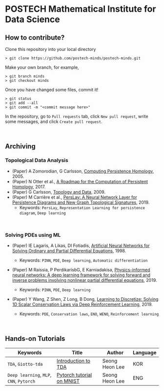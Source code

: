 # POSTECH Mathematical Institute for Data Science
## How to contribute?
Clone this repository into your local directory
~~~
> git clone https://github.com/postech-minds/postech-minds.git
~~~

Make your own branch, for example,
~~~
> git branch minds
> git checkout minds
~~~

Once you have changed some files, commit it!
~~~
> git status
> git add --all
> git commit -m "<commit message here>"
~~~

In the repository, go to `Pull requests` tab, click `New pull request`, write some messages, and click `Create pull request`.

<br>

## Archiving 
### Topological Data Analysis
- (Paper) A Zomorodian, G Carlsson, [Computing Persistence Homology](https://geometry.stanford.edu/papers/zc-cph-05/zc-cph-05.pdf), 2005.
- (Paper) N Otter et al., [A Roadmap for the Computation of Persistent Homology](https://epjdatascience.springeropen.com/articles/10.1140/epjds/s13688-017-0109-5), 2017.
- (Paper) G Carlsson, [Topology and Data](https://www.ams.org/journals/bull/2009-46-02/S0273-0979-09-01249-X/S0273-0979-09-01249-X.pdf), 2009.
- (Paper) M Carrière et al., [PersLay: A Neural Network Layer for Persistence Diagrams and New Graph Topological Signatures](https://arxiv.org/abs/1904.09378), 2019.
    - Keywords: `PersLay`, `Representation Learning for persistence diagram`, `Deep learning`

<br>

### Solving PDEs using ML
- (Paper) IE Lagaris, A Likas, DI Fotiadis, [Artificial Neural Networks for Solving Ordinary and Partial Differential Equations](https://arxiv.org/abs/physics/9705023), 1998.
    - Keywords: `PINN`, `PDE`, `Deep learning`, `Automatic differentiation`

- (Paper) M Raissia, P PerdikarisbG, E Karniadakisa, [Physics-informed neural networks: A deep learning framework for solving forward and inverse problems involving nonlinear partial differential equations](https://www.sciencedirect.com/science/article/pii/S0021999118307125), 2019. 
    - Keywords: `PINN`, `PDE`, `Deep learning`

- (Paper) Y Wang, Z Shen, Z Long, B Dong, [Learning to Discretize: Solving 1D Scalar Conservation Laws via Deep Reinforcement Learning](https://arxiv.org/abs/1905.11079), 2019.
    - Keywords: `PDE`, `Conservation laws`, `ENO`, `WENO`, `Reinforcement learning`

<br>

## Hands-on Tutorials
| Keywords        | Title               | Author         | Language |
|-----------------|---------------------|----------------|----------|
| `TDA`, `Giotto-tda` | [Introduction to TDA](./tutorials/[GTDA_TUTO]01-Introduction_to_TDA.ipynb) | Seong Heon Lee | KOR      |
| `Deep learning`, `MLP`, `CNN`, `Pytorch` | [Pytorch tutorial on MNIST](./tutorials/[Pytorch_TUTO]MNIST.ipynb) | Seong Heon Lee | ENG      |

